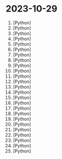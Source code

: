 # 2023-10-29

1. [](https://github.comundefined "A cross-domain diffusion model for 3D reconstruction from a single image") [Python]
2. [](https://github.comundefined "A collective list of free APIs") [Python]
3. [](https://github.comundefined "The uncompromising Python code formatter") [Python]
4. [](https://github.comundefined "国内首个测试行业大模型工具，体验AIGC为测试领域带来的变革！") [Python]
5. [](https://github.comundefined "Chat everything with your code repository, ask repository level code questions, and discuss your requirements. AI Scan and learning your code repository, provide you code repository level answer🧱 🧱") [Python]
6. [](https://github.comundefined "Streamlit — A faster way to build and share data apps.") [Python]
7. [](https://github.comundefined "Code repository for Zero123++: a Single Image to Consistent Multi-view Diffusion Base Model.") [Python]
8. [](https://github.comundefined "⛓️ Langflow is a UI for LangChain, designed with react-flow to provide an effortless way to experiment and prototype flows.") [Python]
9. [](https://github.comundefined "ChatGLM-6B: An Open Bilingual Dialogue Language Model | 开源双语对话语言模型") [Python]
10. [](https://github.comundefined "Large Language Model Text Generation Inference") [Python]
11. [](https://github.comundefined "Penetration-List: A comprehensive resource for testers, covering all types of vulnerabilities and materials used in Penetration Testing. Includes payloads, dorks, fuzzing materials, and offers in-depth theory sections. Visit our Medium profile for more information.") [Python]
12. [](https://github.comundefined "Background Remover lets you Remove Background from images and video using AI with a simple command line interface that is free and open source.") [Python]
13. [](https://github.comundefined "A remote monitoring & management tool, built with Django, Vue and Go.") [Python]
14. [](https://github.comundefined "Everything about MetaCLIP: curation/training code, metadata, distribution and pre-trained models.") [Python]
15. [](https://github.comundefined "经过精心筛选，从 5000+ 个电报群组/频道/机器人中挑选出的优质推荐！如果您有更多值得推荐的电报群组/频道/机器人，欢迎在 issues 中留言或提交 pull requests。感谢您的关注！") [Python]
16. [](https://github.comundefined "Robust recipes for to align language models with human and AI preferences") [Python]
17. [](https://github.comundefined "A Lightweight Face Recognition and Facial Attribute Analysis (Age, Gender, Emotion and Race) Library for Python") [Python]
18. [](https://github.comundefined "CTF framework and exploit development library") [Python]
19. [](https://github.comundefined "Wechat robot based on ChatGPT, which using OpenAI api and itchat library. 使用大模型搭建微信聊天机器人，基于 GPT3.5/GPT4.0/Claude/文心一言/讯飞星火/LinkAI，支持个人微信、公众号、企业微信部署，能处理文本、语音和图片，访问操作系统和互联网，支持基于知识库定制专属机器人。") [Python]
20. [](https://github.comundefined "OpenMMLab's Next Generation Video Understanding Toolbox and Benchmark") [Python]
21. [](https://github.comundefined "ToRA is a series of Tool-integrated Reasoning LLM Agents designed to solve challenging mathematical reasoning problems by interacting with tools.") [Python]
22. [](https://github.comundefined "Langchain + Docker + Neo4j + Ollama") [Python]
23. [](https://github.comundefined "RLMRec: Representation Learning with Large Language Models for Recommendation") [Python]
24. [](https://github.comundefined "Python SQL Parser and Transpiler") [Python]
25. [](https://github.comundefined "🚀 A simple way to train and use PyTorch models with multi-GPU, TPU, mixed-precision") [Python]
